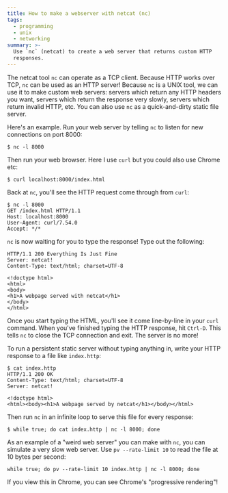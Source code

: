 ```yaml
---
title: How to make a webserver with netcat (nc)
tags:
  - programming
  - unix
  - networking
summary: >-
  Use `nc` (netcat) to create a web server that returns custom HTTP
  responses.
---
```


The netcat tool `nc` can operate as a TCP client.
Because HTTP works over TCP, `nc` can be used as an HTTP server!
Because `nc` is a UNIX tool,
we can use it to make custom web servers:
servers which return any HTTP headers you want,
servers which return the response very slowly,
servers which return invalid HTTP,
etc.
You can also use `nc` as a quick-and-dirty static file server.

Here's an example.
Run your web server by
telling `nc` to listen for new connections on port 8000:

```console
$ nc -l 8000
```

Then run your web browser.
Here I use `curl` but you could also use Chrome etc:

```console
$ curl localhost:8000/index.html
```

Back at `nc`, you'll see the HTTP request come through from `curl`:

```console
$ nc -l 8000
GET /index.html HTTP/1.1
Host: localhost:8000
User-Agent: curl/7.54.0
Accept: */*

```

`nc` is now waiting for you to type the response!
Type out the following:

```
HTTP/1.1 200 Everything Is Just Fine
Server: netcat!
Content-Type: text/html; charset=UTF-8

<!doctype html>
<html>
<body>
<h1>A webpage served with netcat</h1>
</body>
</html>
```

Once you start typing the HTML,
you'll see it come line-by-line in your `curl` command.
When you've finished typing the HTTP response,
hit `Ctrl-D`.
This tells `nc` to close the TCP connection and exit.
The server is no more!

To run a persistent static server without typing anything in,
write your HTTP response to a file like `index.http`:

```
$ cat index.http
HTTP/1.1 200 OK
Content-Type: text/html; charset=UTF-8
Server: netcat!

<!doctype html>
<html><body><h1>A webpage served by netcat</h1></body></html>
```

Then run `nc` in an infinite loop to serve this file for every response:

```
$ while true; do cat index.http | nc -l 8000; done
```

As an example of a "weird web server" you can make with `nc`,
you can simulate a very slow web server.
Use `pv --rate-limit 10` to read the file at 10 bytes per second:

```
while true; do pv --rate-limit 10 index.http | nc -l 8000; done
```

If you view this in Chrome,
you can see Chrome's "progressive rendering"!
